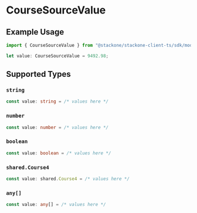 # CourseSourceValue

## Example Usage

```typescript
import { CourseSourceValue } from "@stackone/stackone-client-ts/sdk/models/shared";

let value: CourseSourceValue = 9492.98;
```

## Supported Types

### `string`

```typescript
const value: string = /* values here */
```

### `number`

```typescript
const value: number = /* values here */
```

### `boolean`

```typescript
const value: boolean = /* values here */
```

### `shared.Course4`

```typescript
const value: shared.Course4 = /* values here */
```

### `any[]`

```typescript
const value: any[] = /* values here */
```

